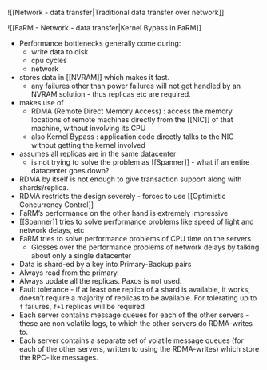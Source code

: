 ![[Network - data transfer|Traditional data transfer over network]]

![[FaRM - Network - data transfer|Kernel Bypass in FaRM]]


- Performance bottlenecks generally come during:
	- write data to disk
	- cpu cycles
	- network
- stores data in [[NVRAM]] which makes it fast.
	- any failures other than power failures will not get handled by an NVRAM solution - thus replicas etc are required.
- makes use of 
	- RDMA (Remote Direct Memory Access) : access the memory locations of remote machines directly from the [[NIC]] of that machine, without involving its CPU
	- also Kernel Bypass : application code directly talks to the NIC without getting the kernel involved
- assumes all replicas are in the same datacenter
	- is not trying to solve the problem as [[Spanner]] - what if an entire datacenter goes down?
- RDMA by itself is not enough to give transaction support along with shards/replica.
- RDMA restricts the design severely - forces to use [[Optimistic Concurrency Control]]
- FaRM’s performance on the other hand is extremely impressive
- [[Spanner]] tries to solve performance problems like speed of light and network delays, etc
- FaRM tries to solve performance problems of CPU time on the servers
	- Glosses over the performance problems of network delays by talking about only a single datacenter
- Data is shard-ed by a key into Primary-Backup pairs
- Always read from the primary.
- Always update all the replicas. Paxos is not used.
- Fault tolerance - if at least one replica of a shard is available, it works; doesn’t require a majority of replicas to be available. For tolerating up to `f` failures, `f+1` replicas will be required
- Each server contains message queues for each of the other servers - these are non volatile logs, to which the other servers do RDMA-writes to.
- Each server contains a separate set of volatile message queues (for each of the other servers, written to using the RDMA-writes) which store the RPC-like messages.